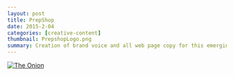 ```yaml
---
layout: post
title: PrepShop
date: 2015-2-04
categories: [creative-content]
thumbnail: PrepshopLogo.png
summary: Creation of brand voice and all web page copy for this emerging business in the healthy eating industry.
---
```


<a class="zoom" href="{{ site.url }}/images/PrepshopLogo.png">
  <img alt="The Onion" src="{{ site.url }}/images/PrepshopLogo.png"/>
</a>
